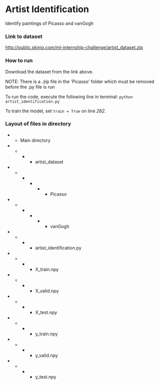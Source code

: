 # Artist Identification
Identify paintings of Picasso and vanGogh

### Link to dataset
http://public.skinio.com/ml-internship-challenge/artist_dataset.zip

### How to run
Download the dataset from the link above.

NOTE: There is a .zip file in the 'Picasso' folder which must be removed before the .py file is run

To run the code, execute the following line in terminal: `python artist_identification.py` 

To train the model, set `train = True` on line _262_.

### Layout of files in directory
- - Main directory <br />
- - - - artist_dataset <br />
- - - - - - Picasso <br />
- - - - - - vanGogh <br />
- - - - artist_identification.py <br />
- - - - X_train.npy <br />
- - - - X_valid.npy <br />
- - - - X_test.npy <br />
- - - - y_train.npy <br />
- - - - y_valid.npy <br />
- - - - y_test.npy <br />
